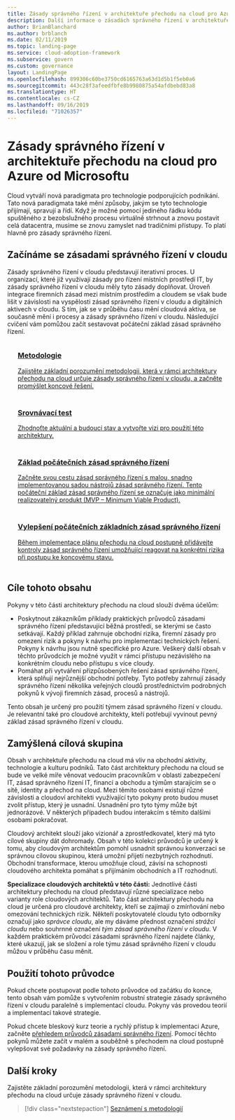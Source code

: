 ```yaml
---
title: Zásady správného řízení v architektuře přechodu na cloud pro Azure od Microsoftu
description: Další informace o zásadách správného řízení v architektuře přechodu na cloud pro Azure od Microsoftu
author: BrianBlanchard
ms.author: brblanch
ms.date: 02/11/2019
ms.topic: landing-page
ms.service: cloud-adoption-framework
ms.subservice: govern
ms.custom: governance
layout: LandingPage
ms.openlocfilehash: 899306c60be3750cd6165763a63d1d5b1f5eb0a6
ms.sourcegitcommit: 443c28f3afeedfbfe8b9980875a54afdbebd83a8
ms.translationtype: HT
ms.contentlocale: cs-CZ
ms.lasthandoff: 09/16/2019
ms.locfileid: "71026357"
---
```

# <a name="governance-in-the-microsoft-cloud-adoption-framework-for-azure"></a>Zásady správného řízení v architektuře přechodu na cloud pro Azure od Microsoftu

Cloud vytváří nová paradigmata pro technologie podporujících podnikání. Tato nová paradigmata také mění způsoby, jakým se tyto technologie přijímají, spravují a řídí. Když je možné pomocí jediného řádku kódu spuštěného z bezobslužného procesu virtuálně strhnout a znovu postavit celá datacentra, musíme se znovu zamyslet nad tradičními přístupy. To platí hlavně pro zásady správného řízení.

## <a name="get-started-with-cloud-governance"></a>Začínáme se zásadami správného řízení v cloudu

Zásady správného řízení v cloudu představují iterativní proces. U organizací, které již využívají zásady pro řízení místních prostředí IT, by zásady správného řízení v cloudu měly tyto zásady doplňovat. Úroveň integrace firemních zásad mezi místním prostředím a cloudem se však bude lišit v závislosti na vyspělosti zásad správného řízení v cloudu a digitálních aktivech v cloudu. S tím, jak se v průběhu času mění cloudová aktiva, se současně mění i procesy a zásady správného řízení v cloudu. Následující cvičení vám pomůžou začít sestavovat počáteční základ zásad správného řízení.

<!-- markdownlint-disable MD033 -->

<ul class="panelContent cardsF">
    <li style="display: flex; flex-direction: column;">
        <a href="./methodology.md">
            <div class="cardSize">
                <div class="cardPadding" style="padding-bottom:10px;">
                    <div class="card" style="padding-bottom:10px;">
                        <div class="cardImageOuter">
                            <div class="cardImage">
                                <img alt="" src="../_images/icons/1.png" data-linktype="external">
                            </div>
                        </div>
                        <div class="cardText" style="padding-left:0px;">
                            <h3>Metodologie</h3>
Zajistěte základní porozumění metodologii, která v rámci architektury přechodu na cloud určuje zásady správného řízení v cloudu, a začněte promýšlet koncové řešení.
                        </div>
                    </div>
                </div>
            </div>
        </a>
    </li>
    <li style="display: flex; flex-direction: column;">
        <a href="./benchmark.md">
            <div class="cardSize">
                <div class="cardPadding" style="padding-bottom:10px;">
                    <div class="card" style="padding-bottom:10px;">
                        <div class="cardImageOuter">
                            <div class="cardImage">
                                <img alt="" src="../_images/icons/2.png" data-linktype="external">
                            </div>
                        </div>
                        <div class="cardText" style="padding-left:0px;">
                            <h3>Srovnávací test</h3>
Zhodnoťte aktuální a budoucí stav a vytvořte vizi pro použití této architektury.
                        </div>
                    </div>
                </div>
            </div>
        </a>
    </li>
    <li style="display: flex; flex-direction: column;">
        <a href="./initial-foundation.md">
            <div class="cardSize">
                <div class="cardPadding" style="padding-bottom:10px;">
                    <div class="card" style="padding-bottom:10px;">
                        <div class="cardImageOuter">
                            <div class="cardImage">
                                <img alt="" src="../_images/icons/3.png" data-linktype="external">
                            </div>
                        </div>
                        <div class="cardText" style="padding-left:0px;">
                            <h3>Základ počátečních zásad správného řízení</h3>
Začněte svou cestu zásad správného řízení s malou, snadno implementovanou sadou nástrojů zásad správného řízení. Tento počáteční základ zásad správného řízení se označuje jako minimální realizovatelný produkt (MVP – Minimum Viable Product).
                        </div>
                    </div>
                </div>
            </div>
        </a>
    </li>
    <li style="display: flex; flex-direction: column;">
        <a href="./foundation-improvements.md">
            <div class="cardSize">
                <div class="cardPadding" style="padding-bottom:10px;">
                    <div class="card" style="padding-bottom:10px;">
                        <div class="cardImageOuter">
                            <div class="cardImage">
                                <img alt="" src="../_images/icons/4.png" data-linktype="external">
                            </div>
                        </div>
                        <div class="cardText" style="padding-left:0px;">
                            <h3>Vylepšení počátečních základních zásad správného řízení</h3>
Během implementace plánu přechodu na cloud postupně přidávejte kontroly zásad správného řízení umožňující reagovat na konkrétní rizika při postupu ke koncovému stavu.
                        </div>
                    </div>
                </div>
            </div>
        </a>
    </li>
</ul>

<!-- markdownlint-enable MD033 -->

## <a name="objective-of-this-content"></a>Cíle tohoto obsahu

Pokyny v této části architektury přechodu na cloud slouží dvěma účelům:

- Poskytnout zákazníkům příklady praktických průvodců zásadami správného řízení představující běžná prostředí, se kterými se často setkávají. Každý příklad zahrnuje obchodní rizika, firemní zásady pro omezení rizik a pokyny k návrhu pro implementaci technických řešení. Pokyny k návrhu jsou nutně specifické pro Azure. Veškerý další obsah v těchto průvodcích je možné využít v rámci přístupu nezávislého na konkrétním cloudu nebo přístupu s více cloudy.
- Pomáhat při vytváření přizpůsobených řešení zásad správného řízení, která splňují nejrůznější obchodní potřeby. Tyto potřeby zahrnují zásady správného řízení několika veřejných cloudů prostřednictvím podrobných pokynů k vývoji firemních zásad, procesů a nástrojů.

Tento obsah je určený pro použití týmem zásad správného řízení v cloudu. Je relevantní také pro cloudové architekty, kteří potřebují vyvinout pevný základ zásad správného řízení v cloudu.

## <a name="intended-audience"></a>Zamýšlená cílová skupina

Obsah v architektuře přechodu na cloud má vliv na obchodní aktivity, technologie a kulturu podniků. Tato část architektury přechodu na cloud se bude ve velké míře věnovat vedoucím pracovníkům v oblasti zabezpečení IT, zásad správného řízení IT, financí a obchodu a týmům starajícím se o sítě, identity a přechod na cloud. Mezi těmito osobami existují různé závislosti a cloudoví architekti využívající tyto pokyny proto budou muset zvolit přístup, který je usnadní. Usnadnění pro tyto týmy může být jednorázové. V některých případech budou interakcím s těmito dalšími osobami pokračovat.

Cloudový architekt slouží jako vizionář a zprostředkovatel, který má tyto cílové skupiny dát dohromady. Obsah v této kolekci průvodců je určený k tomu, aby cloudovým architektům pomohl usnadnit správnou konverzaci se správnou cílovou skupinou, která umožní přijetí nezbytných rozhodnutí. Obchodní transformace, kterou umožňuje cloud, závisí na schopnosti cloudového architekta pomáhat s přijímáním obchodních a IT rozhodnutí.

**Specializace cloudových architektů v této části:** Jednotlivé části architektury přechodu na cloud představují různé specializace nebo varianty role cloudových architektů. Tato část architektury přechodu na cloud je určená pro cloudové architekty, kteří se zajímají o zmírňování nebo omezování technických rizik. Někteří poskytovatelé cloudu tyto odborníky označují jako *správce cloudu*, ale my dáváme přednost označení *strážci cloudu* nebo souhrnné označení *tým zásad správného řízení v cloudu*. V každém praktickém průvodci zásadami správného řízení najdete články, které ukazují, jak se složení a role týmu zásad správného řízení v cloudu můžou v průběhu času měnit.

## <a name="use-this-guide"></a>Použití tohoto průvodce

Pokud chcete postupovat podle tohoto průvodce od začátku do konce, tento obsah vám pomůže s vytvořením robustní strategie zásady správného řízení v cloudu paralelně s implementací cloudu. Pokyny vás provedou teorií a implementací takové strategie.

Pokud chcete bleskový kurz teorie a rychlý přístup k implementaci Azure, začněte [přehledem průvodců zásadami správného řízení](./guides/index.md). Pomocí těchto pokynů můžete začít v malém a souběžně s přechodem na cloud postupně vylepšovat své požadavky na zásady správného řízení.

## <a name="next-steps"></a>Další kroky

Zajistěte základní porozumění metodologii, která v rámci architektury přechodu na cloud určuje zásady správného řízení v cloudu.

> [!div class="nextstepaction"]
> [Seznámení s metodologií](./methodology.md)
